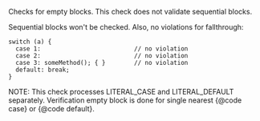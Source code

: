 Checks for empty blocks. This check does not validate sequential blocks.

Sequential blocks won't be checked. Also, no violations for fallthrough:

    switch (a) {
      case 1:                          // no violation
      case 2:                          // no violation
      case 3: someMethod(); { }        // no violation
      default: break;
    }
            

NOTE: This check processes LITERAL_CASE and LITERAL_DEFAULT separately.
Verification empty block is done for single nearest {@code case} or
{@code default}.
